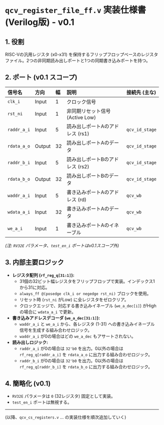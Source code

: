 # `qcv_register_file_ff.v` 実装仕様書 (Verilog版) - v0.1

## 1. 役割

RISC-Vの汎用レジスタ (x0-x31) を保持するフリップフロップベースのレジスタファイル。2つの非同期読み出しポートと1つの同期書き込みポートを持つ。

## 2. ポート (v0.1 スコープ)

| 信号名         | 方向   | 幅 | 説明                                       | 接続先 (主な)    |
| :------------- | :----- | :- | :----------------------------------------- | :--------------- |
| `clk_i`        | Input  | 1  | クロック信号                               |                  |
| `rst_ni`       | Input  | 1  | 非同期リセット信号 (Active Low)            |                  |
| `raddr_a_i`    | Input  | 5  | 読み出しポートAのアドレス (rs1)            | `qcv_id_stage`  |
| `rdata_a_o`    | Output | 32 | 読み出しポートAのデータ                    | `qcv_id_stage`  |
| `raddr_b_i`    | Input  | 5  | 読み出しポートBのアドレス (rs2)            | `qcv_id_stage`  |
| `rdata_b_o`    | Output | 32 | 読み出しポートBのデータ                    | `qcv_id_stage`  |
| `waddr_a_i`    | Input  | 5  | 書き込みポートAのアドレス (rd)             | `qcv_wb`        |
| `wdata_a_i`    | Input  | 32 | 書き込みポートAのデータ                    | `qcv_wb`        |
| `we_a_i`       | Input  | 1  | 書き込みポートAのイネーブル                | `qcv_wb`        |

*(注: `RV32E` パラメータ、`test_en_i` ポートはv0.1スコープ外)*

## 3. 内部主要ロジック

*   **レジスタ配列 (`rf_reg_q[31:1]`):**
    *   31個の32ビット幅レジスタをフリップフロップで実装。インデックス1から31に対応。
    *   `always_ff @(posedge clk_i or negedge rst_ni)` ブロックを使用。
    *   リセット時 (`rst_ni` がLow) に全レジスタをゼロクリア。
    *   クロックエッジで、対応する書き込みイネーブル (`we_a_dec[i]`) がHighの場合に `wdata_a_i` で更新。
*   **書き込みアドレスデコーダ (`we_a_dec[31:1]`):**
    *   `waddr_a_i` と `we_a_i` から、各レジスタ (1-31) への書き込みイネーブル信号を生成する組み合わせロジック。
    *   `waddr_a_i` が0の場合はどの `we_a_dec` もアサートされない。
*   **読み出しロジック:**
    *   `raddr_a_i` が0の場合は `32'b0` を出力。0以外の場合は `rf_reg_q[raddr_a_i]` を `rdata_a_o` に出力する組み合わせロジック。
    *   `raddr_b_i` が0の場合は `32'b0` を出力。0以外の場合は `rf_reg_q[raddr_b_i]` を `rdata_b_o` に出力する組み合わせロジック。

## 4. 簡略化 (v0.1)

*   `RV32E` パラメータは `0` (32レジスタ) 固定として実装。
*   `test_en_i` ポートは無視する。

---
(以降、`qcv_cs_registers.v` ... の実装仕様を順次追加していく)
